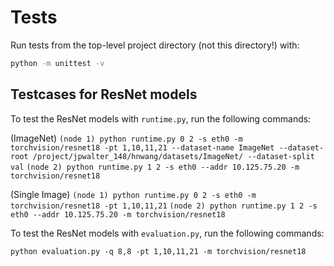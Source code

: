 # Tests

Run tests from the top-level project directory (not this directory!) with:

```sh
python -m unittest -v
```


## Testcases for ResNet models

To test the ResNet models with `runtime.py`, run the following commands:

(ImageNet)
`(node 1) python runtime.py 0 2 -s eth0 -m torchvision/resnet18 -pt 1,10,11,21 --dataset-name ImageNet --dataset-root /project/jpwalter_148/hnwang/datasets/ImageNet/ --dataset-split val`
`(node 2) python runtime.py 1 2 -s eth0 --addr 10.125.75.20 -m torchvision/resnet18`

(Single Image)
`(node 1) python runtime.py 0 2 -s eth0 -m torchvision/resnet18 -pt 1,10,11,21`
`(node 2) python runtime.py 1 2 -s eth0 --addr 10.125.75.20 -m torchvision/resnet18`

To test the ResNet models with `evaluation.py`, run the following commands:

`python evaluation.py -q 8,8 -pt 1,10,11,21 -m torchvision/resnet18`

